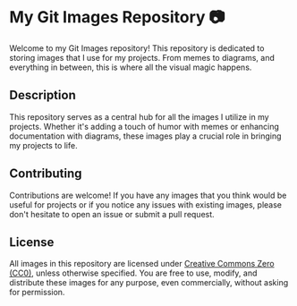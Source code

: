 

# My Git Images Repository 📷

Welcome to my Git Images repository! This repository is dedicated to storing images that I use for my projects. From memes to diagrams, and everything in between, this is where all the visual magic happens.

## Description

This repository serves as a central hub for all the images I utilize in my projects. Whether it's adding a touch of humor with memes or enhancing documentation with diagrams, these images play a crucial role in bringing my projects to life.

## Contributing

Contributions are welcome! If you have any images that you think would be useful for projects or if you notice any issues with existing images, please don't hesitate to open an issue or submit a pull request.

## License

All images in this repository are licensed under [Creative Commons Zero (CC0)](https://creativecommons.org/publicdomain/zero/1.0/), unless otherwise specified. You are free to use, modify, and distribute these images for any purpose, even commercially, without asking for permission.

